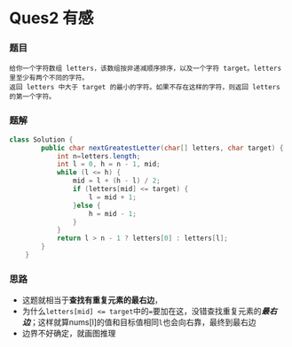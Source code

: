 # Ques2 有感
### 题目
```text
给你一个字符数组 letters，该数组按非递减顺序排序，以及一个字符 target。letters 里至少有两个不同的字符。
返回 letters 中大于 target 的最小的字符。如果不存在这样的字符，则返回 letters 的第一个字符。
```
### 题解
```java
class Solution {
        public char nextGreatestLetter(char[] letters, char target) {
            int n=letters.length;
            int l = 0, h = n - 1, mid;
            while (l <= h) {
                mid = l + (h - l) / 2;
                if (letters[mid] <= target) {
                    l = mid + 1;
                }else {
                    h = mid - 1;
                }
            }
            return l > n - 1 ? letters[0] : letters[l];
        }
    }
```
### 思路
* 这题就相当于**查找有重复元素的最右边**，
* 为什么`letters[mid] <= target`中的`=`要加在这，没错查找重复元素的***最右边***；这样就算nums[l]的值和目标值相同`l`也会向右靠，最终到最右边
* 边界不好确定，就画图推理